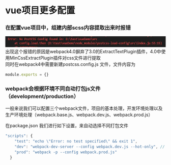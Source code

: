 # vue项目更多配置

### 在配置vue项目中，组建内部scss内容提取出来时报错
![error](/img/error.jpg)    
出现这个报错的原因是webpack4.0摒弃了3.0的ExtractTextPlugin插件，4.0中使用MinCssExtractPlugin插件对css文件进行提取   
同时在webpack4中需要新建postcss.config.js 文件，文件内容为
```js
module.exports = {}
```

### webpack会根据环境不同自动打包js文件（development/production）
一般来说我们可以配置三个webpack文件，项目的基本处理，开发环境处理以及生产环境处理（webpack.base.js、webpack.dev.js、webpack.prod.js）

在package.json 我们进行如下设置，来自动选择不同打包文件
```js
"scripts": {
    "test": "echo \"Error: no test specified\" && exit 1",
    "dev": "webpack-dev-server --config webpack.dev.js --hot-only", // 指定webpack-werver 以及热更新
    "prod": "webpack -p --config webpack.prod.js"
  }
```